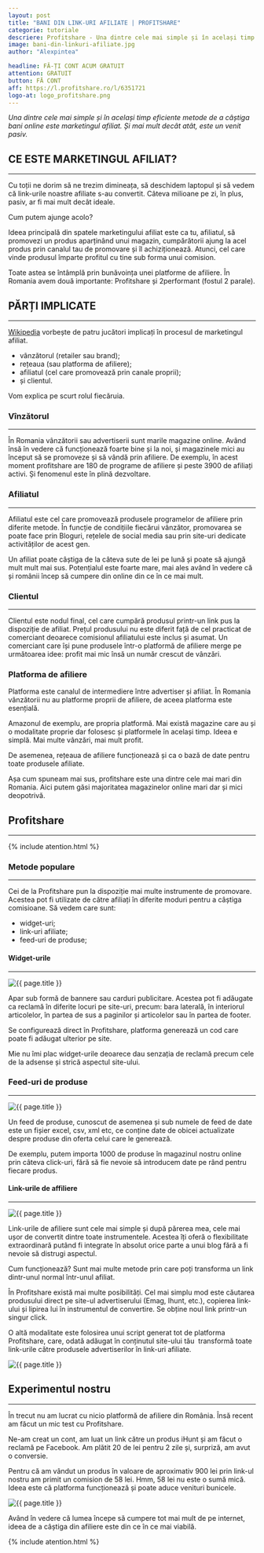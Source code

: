 ```yaml
---
layout: post
title: "BANI DIN LINK-URI AFILIATE | PROFITSHARE"
categorie: tutoriale
descriere: Profitshare - Una dintre cele mai simple și în același timp eficiente metode de a câștiga bani online este marketingul afiliat. Și mai mult decât atât, este un venit pasiv.
image: bani-din-linkuri-afiliate.jpg
author: "Alexpintea"

headline: FĂ-ȚI CONT ACUM GRATUIT
attention: GRATUIT
button: FĂ CONT
aff: https://l.profitshare.ro/l/6351721
logo-at: logo_profitshare.png
---
```


_Una dintre cele mai simple și în același timp eficiente metode de a câștiga bani online este marketingul afiliat. Și mai mult decât atât, este un venit pasiv._

## CE ESTE MARKETINGUL AFILIAT?
---

Cu toții ne dorim să ne trezim dimineața, să deschidem laptopul și să vedem că link-urile noastre afiliate s-au convertit. Câteva milioane pe zi, în plus, pasiv, ar fi mai mult decât ideale.

Cum putem ajunge acolo?

Ideea principală din spatele marketingului afiliat este ca tu, afiliatul, să promovezi un produs aparținând unui magazin, cumpărătorii ajung la acel produs prin canalul tau de promovare și îl achiziționează. Atunci, cel care vinde produsul împarte profitul cu tine sub forma unui comision.

Toate astea se întâmplă prin bunăvoința unei platforme de afiliere. În Romania avem două importante: Profitshare și 2performant (fostul 2 parale).

## PĂRȚI IMPLICATE
---

<a href="https://en.wikipedia.org/wiki/Affiliate_marketing#Structure">Wikipedia</a> vorbește de patru jucători implicați în procesul de marketingul afiliat.

<ul>
 	<li>vânzătorul (retailer sau brand);</li>
 	<li>rețeaua (sau platforma de afiliere);</li>
 	<li>afiliatul (cel care promovează prin canale proprii);</li>
 	<li>și clientul.</li>
</ul>

Vom explica pe scurt rolul fiecăruia.

### Vînzătorul
---

În Romania vânzătorii sau advertiserii sunt marile magazine online. Având însă în vedere că funcționează foarte bine și la noi, și magazinele mici au început să se promoveze și să vândă prin afiliere. De exemplu, în acest moment profitshare are 180 de programe de afiliere și peste 3900 de afiliați activi. Și fenomenul este în plină dezvoltare.

### Afiliatul
---

Afiliatul este cel care promovează produsele programelor de afiliere prin diferite metode. În funcție de condițiile fiecărui vânzător, promovarea se poate face prin Bloguri, rețelele de social media sau prin site-uri dedicate activităților de acest gen.

Un afiliat poate câștiga de la câteva sute de lei pe lună și poate să ajungă mult mult mai sus. Potențialul este foarte mare, mai ales având în vedere că și românii încep să cumpere din online din ce în ce mai mult.

### Clientul
---

Clientul este nodul final, cel care cumpără produsul printr-un link pus la dispoziție de afiliat. Prețul produsului nu este diferit față de cel practicat de comerciant deoarece comisionul afiliatului este inclus și asumat. Un comerciant care își pune produsele într-o platformă de afiliere merge pe următoarea idee: profit mai mic însă un număr crescut de vânzări.

### Platforma de afiliere

Platforma este canalul de intermediere între advertiser și afiliat. În Romania vânzătorii nu au platforme proprii de afiliere, de aceea platforma este esențială.

Amazonul de exemplu, are propria platformă. Mai există magazine care au și o modalitate proprie dar folosesc și platformele în același timp. Ideea e simplă. Mai multe vânzări, mai mult profit.

De asemenea, rețeaua de afiliere funcționează și ca o bază de date pentru toate produsele afiliate.

Așa cum spuneam mai sus, profitshare este una dintre cele mai mari din Romania. Aici putem găsi majoritatea magazinelor online mari dar și mici deopotrivă.

## Profitshare
---

{% include atention.html %}

### Metode populare
---

Cei de la Profitshare pun la dispoziție mai multe instrumente de promovare. Acestea pot fi utilizate de către afiliați în diferite moduri pentru a câștiga comisioane. Să vedem care sunt:
<ul>
 	<li>widget-uri;</li>
 	<li>link-uri afiliate;</li>
 	<li>feed-uri de produse;</li>
</ul>

#### Widget-urile
---

<img src="{{ site.url }}/assets/images/profitshare-post/widget.jpg" alt="{{ page.title }}"/>

Apar sub formă de bannere sau carduri publicitare. Acestea pot fi adăugate ca reclamă în diferite locuri pe site-uri, precum: bara laterală, în interiorul articolelor, în partea de sus a paginilor și articolelor sau în partea de footer.

Se configurează direct în Profitshare, platforma generează un cod care poate fi adăugat ulterior pe site.

Mie nu îmi plac widget-urile deoarece dau senzația de reclamă precum cele de la adsense și strică aspectul site-ului.

### Feed-uri de produse
---

<img src="{{ site.url }}/assets/images/profitshare-post/feed.jpg" alt="{{ page.title }}"/>

Un feed de produse, cunoscut de asemenea și sub numele de feed de date este un fișier excel, csv, xml etc, ce conține date de obicei actualizate despre produse din oferta celui care le generează.

De exemplu, putem importa 1000 de produse în magazinul nostru online prin câteva click-uri, fără să fie nevoie să introducem date pe rând pentru fiecare produs.

#### Link-urile de affiliere
---

<img src="{{ site.url }}/assets/images/profitshare-post/link.jpg" alt="{{ page.title }}"/>

Link-urile de afiliere sunt cele mai simple și după părerea mea, cele mai ușor de convertit dintre toate instrumentele. Acestea îți oferă o flexibilitate extraordinară putând fi integrate în absolut orice parte a unui blog fără a fi nevoie să distrugi aspectul.

Cum funcționează? Sunt mai multe metode prin care poți transforma un link dintr-unul normal într-unul afiliat.

În Profitshare există mai multe posibilități. Cel mai simplu mod este căutarea produsului direct pe site-ul advertiserului (Emag, Ihunt, etc.), copierea link-ului și lipirea lui în instrumentul de convertire. Se obține noul link printr-un singur click.

O altă modalitate este folosirea unui script generat tot de platforma Profitshare, care, odată adăugat în conținutul site-ului tău  transformă toate link-urile către produsele advertiserilor în link-uri afiliate.

<img src="{{ site.url }}/assets/images/profitshare-post/script.jpg" alt="{{ page.title }}"/>

## Experimentul nostru
---

În trecut nu am lucrat cu nicio platformă de afiliere din România. Însă recent am făcut un mic test cu Profitshare.

Ne-am creat un cont, am luat un link către un produs iHunt și am făcut o reclamă pe Facebook. Am plătit 20 de lei pentru 2 zile și, surpriză, am avut o conversie.

Pentru că am vândut un produs în valoare de aproximativ 900 lei prin link-ul nostru am primit un comision de 58 lei. Hmm, 58 lei nu este o sumă mică. Ideea este că platforma funcționează și poate aduce venituri bunicele.

<img src="{{ site.url }}/assets/images/profitshare-post/experiment.jpg" alt="{{ page.title }}"/>

Având în vedere că lumea începe să cumpere tot mai mult de pe internet, ideea de a câștiga din afiliere este din ce în ce mai viabilă.

{% include atention.html %}

